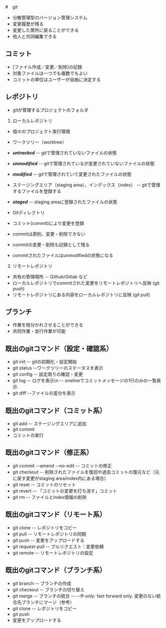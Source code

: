 #　git
- 分散管理型のバージョン管理システム
- 変更履歴が残る
- 変更した箇所に戻ることができる
- 他人と共同編集できる

## コミット
- [ファイル作成／変更／削除]の記録
- 対象ファイルは一つでも複数でもよい
- コミットの単位はユーザーが自由に決定する

## レポジトリ
- gitが管理するプロジェクトのフォルダ
1. ローカルレポジトリ
- 個々のプロジェクト実行環境
- ワークツリー（worktree）
- ***untracked***
-- gitで管理されていないファイルの状態
- ***unmodified***
-- gitで管理されているが変更されていないファイルの状態
- ***modified***
-- gitで管理されていて変更されたファイルの状態

- ステージングエリア（staging area）、インデックス（index）
-- gitで管理するファイルを登録する

- ***staged***
-- staging areaに登録されたファイルの状態

- Gitディレクトリ
- コミット(commit)により変更を登録
- commitは原則、変更・削除できない
- commitの変更・削除も記録として残る
- commitされたファイルはunmodifiedの状態になる

2. リモートレポジトリ
- 共有の管理場所
-- Github/Gitlab など
- ローカルレポジトリでcommitされた変更をリモートレポジトリへ反映 (git push)
- リモートレポジトリにある内容をローカルレポジトリに反映 (git pull)

## ブランチ
- 作業を枝分かれさせることができる
- 共同作業・並行作業が可能

## 既出のgitコマンド（設定・確認系）
- git init
-- gitの初期化・設定開始
- git status
--ワークツリーのステータスを表示
- git config 
-- 設定周りの確認・変更
- git log
-- ログを表示\n
-- onelineでコミットメッセージの1行のみの一覧表示
- git diff
--ファイルの差分を表示

## 既出のgitコマンド（コミット系）
- git add
-- ステージングエリアに追加
- git commit 
- コミットの実行

## 既出のgitコマンド（修正系）
- git commit --amend --no-edit
-- コミットの修正
- git checkout
-- 削除されたファイルを復旧や過去コミットの復元など（元に戻す変更がstaging area/index内にある場合）
- git reset
-- コミットのリセット
- git revert
-- 「コミットの変更を打ち消す」コミット
- git rm
-- ファイルとindex情報の削除

## 既出のgitコマンド（リモート系）
- git clone
-- レポジトリをコピー
- git pull
-- リモートレポジトリの同期	
- git push
-- 変更をアップロードする
- git request-pull
-- プルリクエスト：変更依頼
- git remote
-- リモートレポジトリの設定

## 既出のgitコマンド（ブランチ系）
- git branch
-- ブランチの作成
- git checkout
-- ブランチの切り替え
- git merge
-- ブランチの統合
-- --ff-only: fast forward only. 変更のない統合先ブランチにマージ（参考）
- git clone
-- レポジトリをコピー
- git push
- 変更をアップロードする
